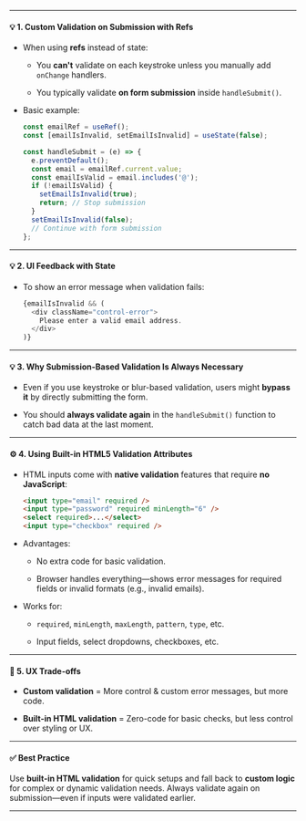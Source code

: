 
---

#### 💡 1. **Custom Validation on Submission with Refs**

- When using **refs** instead of state:
    
    - You **can't** validate on each keystroke unless you manually add `onChange` handlers.
        
    - You typically validate **on form submission** inside `handleSubmit()`.
        
- Basic example:
    
    ```js
    const emailRef = useRef();
    const [emailIsInvalid, setEmailIsInvalid] = useState(false);
    
    const handleSubmit = (e) => {
      e.preventDefault();
      const email = emailRef.current.value;
      const emailIsValid = email.includes('@');
      if (!emailIsValid) {
        setEmailIsInvalid(true);
        return; // Stop submission
      }
      setEmailIsInvalid(false);
      // Continue with form submission
    };
    ```
    

---

#### 💡 2. **UI Feedback with State**

- To show an error message when validation fails:
    
    ```js
    {emailIsInvalid && (
      <div className="control-error">
        Please enter a valid email address.
      </div>
    )}
    ```
    

---

#### 💡 3. **Why Submission-Based Validation Is Always Necessary**

- Even if you use keystroke or blur-based validation, users might **bypass it** by directly submitting the form.
    
- You should **always validate again** in the `handleSubmit()` function to catch bad data at the last moment.
    

---

#### ⚙️ 4. **Using Built-in HTML5 Validation Attributes**

- HTML inputs come with **native validation** features that require **no JavaScript**:
    
    ```html
    <input type="email" required />
    <input type="password" required minLength="6" />
    <select required>...</select>
    <input type="checkbox" required />
    ```
    
- Advantages:
    
    - No extra code for basic validation.
        
    - Browser handles everything—shows error messages for required fields or invalid formats (e.g., invalid emails).
        
- Works for:
    
    - `required`, `minLength`, `maxLength`, `pattern`, `type`, etc.
        
    - Input fields, select dropdowns, checkboxes, etc.
        

---

#### 🧪 5. **UX Trade-offs**

- **Custom validation** = More control & custom error messages, but more code.
    
- **Built-in HTML validation** = Zero-code for basic checks, but less control over styling or UX.
    

---

#### ✅ Best Practice

Use **built-in HTML validation** for quick setups and fall back to **custom logic** for complex or dynamic validation needs. Always validate again on submission—even if inputs were validated earlier.

---

